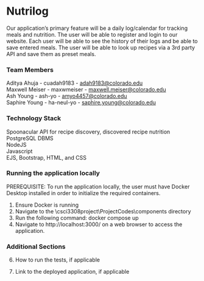 # Nutrilog

Our application’s primary feature will be a daily log/calendar for tracking meals and nutrition. The user will be able to register and login to our website. Each user will be able to see the history of their logs and be able to save entered meals. The user will be able to look up recipes via a 3rd party API and save them as preset meals.

### Team Members  
  Aditya Ahuja - cuadah9183 - adah9183@colorado.edu    
  Maxwell Meiser - maxwmeiser - maxwell.meiser@colorado.edu    
  Ash Young - ash-yo - amyo4457@colorado.edu    
  Saphire Young - ha-neul-yo - saphire.young@colorado.edu  
  
### Technology Stack 
  Spoonacular API for recipe discovery, discovered recipe nutrition  
  PostgreSQL DBMS  
  NodeJS  
  Javascript  
  EJS, Bootstrap, HTML, and CSS  

### Running the application locally  
  PREREQUISITE: To run the application locally, the user must have Docker Desktop installed in order to initialize the required containers.  
  1. Ensure Docker is running  
  2. Navigate to the \csci3308project\ProjectCodes\components directory  
  3. Run the following command: docker compose up  
  4. Navigate to http://localhost:3000/ on a web browser to access the application.  

### Additional Sections  

6. How to run the tests, if applicable

7. Link to the deployed application, if applicable

